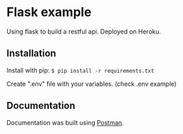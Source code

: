 # Flask example
Using flask to build a restful api. Deployed on Heroku.
## Installation
Install with pip:
`$ pip install -r requirements.txt`

Create ".env" file with your variables. (check .env example)

## Documentation

Documentation was built using [Postman](https://documenter.getpostman.com/view/12453837/TzmCgYBB).
